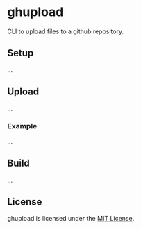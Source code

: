 # ghupload

CLI to upload files to a github repository.

## Setup

...

## Upload

...

### Example

...

## Build

...

## License

ghupload is licensed under the [MIT License](http://opensource.org/licenses/MIT).
